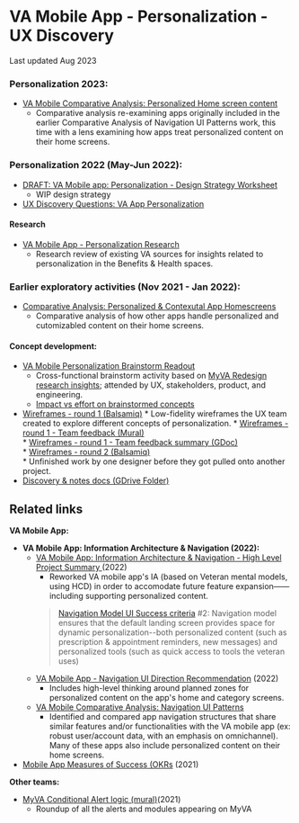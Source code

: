 # VA Mobile App - Personalization - UX Discovery
Last updated Aug 2023

### Personalization 2023:
  * [VA Mobile Comparative Analysis: Personalized Home screen content](https://github.com/department-of-veterans-affairs/va.gov-team/blob/master/products/va-mobile-app/features/design-personalization/discovery/personalization-comparative-analysis-2023.md)
    * Comparative analysis re-examining apps originally included in the earlier Comparative Analysis of Navigation UI Patterns work, this time with a lens examining how apps treat personalized content on their home screens.
   
      
### Personalization 2022 (May-Jun 2022):
  * [DRAFT: VA Mobile app: Personalization - Design Strategy Worksheet](https://github.com/department-of-veterans-affairs/va.gov-team/blob/master/products/va-mobile-app/features/design-personalization/discovery/personalization-design-strategy-worksheet.md)
    * WIP design strategy
  * [UX Discovery Questions: VA App Personalization](https://docs.google.com/document/d/1eB8t02SWEjpiAmoSN_WuRqWYBjS_j-V2/edit)

#### Research
* [VA Mobile App - Personalization Research](https://github.com/department-of-veterans-affairs/va.gov-team/tree/master/products/va-mobile-app/features/design-personalization/discovery/research)
  * Research review of existing VA sources for insights related to personalization in the Benefits & Health spaces.

### Earlier exploratory activities (Nov 2021 - Jan 2022): 
  * [Comparative Analysis: Personalized & Contexutal App Homescreens](https://github.com/department-of-veterans-affairs/va.gov-team/blob/master/products/va-mobile-app/features/design-personalization/discovery/personalization-comparative-analysis.md)   
      * Comparative analysis of how other apps handle personalized and cutomizabled content on their home screens.
#### Concept development:
  * [VA Mobile Personalization Brainstorm Readout](https://github.com/department-of-veterans-affairs/va.gov-team/blob/master/products/va-mobile-app/features/design-personalization/discovery/personalization-team-brainstorm.md) 
      * Cross-functional brainstorm activity based on [MyVA Redesign research insights](https://github.com/department-of-veterans-affairs/va.gov-team/blob/master/products/va-mobile-app/features/design-personalization/discovery/research/personalization-research-review-myva-homepage.md); attended by UX, stakeholders, product, and engineering.  
      * [Impact vs effort on brainstormed concepts](https://docs.google.com/document/d/1dbTZ6HVv5f_R85isIp8XViP4F9yOjnXlcpGD_Ywklk8/edit?usp=drive_link)
  * [Wireframes - round 1 (Balsamiq)](https://balsamiq.cloud/s4uw4la/pnnwuqv)
         * Low-fidelity wireframes the UX team created to explore different concepts of personalization.
         * [Wireframes - round 1 - Team feedback (Mural)](https://app.mural.co/t/adhoccorporateworkspace2583/m/adhoccorporateworkspace2583/1639607816698/a3e769fba23b3795d7da80b658f8767dce074b12?sender=u8b3dad1075e36fc8c0246487)  
         * [Wireframes - round 1 - Team feedback summary (GDoc)](https://docs.google.com/document/d/1k58jV5M0MCQ3brhgQ_uYXesszfWn7ovz6BZzsp5UK58/edit)  
         * [Wireframes - round 2 (Balsamiq)](https://balsamiq.cloud/s4uw4la/pnnwuqv/r8507)  
           * Unfinished work by one designer before they got pulled onto another project.  
* [Discovery & notes docs (GDrive Folder)](https://drive.google.com/drive/folders/1ERxsNiNfAQfRosRGHRrh3e0ovCDevzcg)  


## Related links
**VA Mobile App:**
* **VA Mobile App: Information Architecture & Navigation (2022):**
   * [VA Mobile App: Information Architecture & Navigation - High Level Project Summary
](https://github.com/department-of-veterans-affairs/va.gov-team/blob/master/products/va-mobile-app/ux-design/information-architecture-navigation/High%20Level%20Project%20Summary.md) (2022)
     * Reworked VA mobile app's IA (based on Veteran mental models, using HCD) in order to accomodate future feature expansion——including supporting personalized content.
      > [Navigation Model UI Success criteria](https://github.com/department-of-veterans-affairs/va.gov-team/tree/master/products/va-mobile-app/ux-design/information-architecture-navigation/success-criteria-nav-model-audit#criteria-for-evaluating-va-mobile-app-navigation-model-ui) #2:  Navigation model ensures that the default landing screen provides space for dynamic personalization--both personalized content (such as prescription & appointment reminders, new messages) and personalized tools (such as quick access to tools the veteran uses)
   * [VA Mobile App - Navigation UI Direction Recommendation](https://github.com/department-of-veterans-affairs/va.gov-team/blob/master/products/va-mobile-app/ux-design/information-architecture-navigation/success-criteria-nav-model-audit/2022%20-%20VA%20Mobile%20App%20-%20Navigation%20UI%20Direction%20Recommendation%20PO%20presentation.pdf) (2022)
     * Includes high-level thinking around planned zones for personalized content on the app's home and category screens. 
   * [VA Mobile Comparative Analysis: Navigation UI Patterns](https://github.com/department-of-veterans-affairs/va.gov-team/blob/master/products/va-mobile-app/ux-design/information-architecture-navigation/comparative-analysis/README.md)
     * Identified and compared app navigation structures that share similar features and/or functionalities with the VA mobile app (ex: robust user/account data, with an emphasis on omnichannel). Many of these apps also include personalized content on their home screens.
* [Mobile App Measures of Success (OKRs](https://github.com/department-of-veterans-affairs/va.gov-team/blob/master/products/va-mobile-app/product/Mobile-OKRs.md) (2021)
  
**Other teams:**
* [MyVA Conditional Alert logic (mural)](https://app.mural.co/t/departmentofveteransaffairs9999/m/vsa8243/1648129585496/d22080eb307aac8bda5ba1153e013a386b7f1396?sender=u28718b63c8993f515e0b2240)(2021)
   *  Roundup of all the alerts and modules appearing on MyVA
